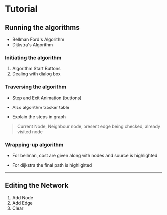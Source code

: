 # Tutorial

## Running the algorithms
 - Bellman Ford's Algorithm
 - Dijkstra's Algorithm

### Initiating the algorithm
 1. Algorithm Start Buttons
 2. Dealing with dialog box 

### Traversing the algorithm
- Step and Exit Animation (buttons)

- Also algorithm tracker table

- Explain the steps in graph
> Current Node, Neighbour node, present edge being checked, already visited node

### Wrapping-up algorithm
- For bellman, cost are given along with nodes and source is highlighted

- For dijkstra the final path is highlighted

---

## Editing the Network

1. Add Node
2. Add Edge
3. Clear